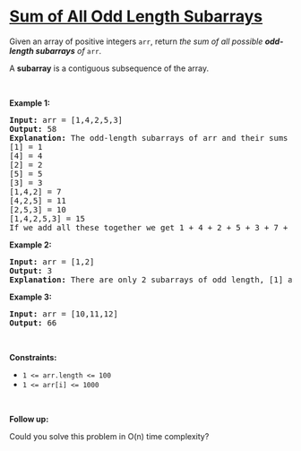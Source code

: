 # [Sum of All Odd Length Subarrays](https://leetcode.com/problems/sum-of-all-odd-length-subarrays/)
<p>Given an array of positive integers <code>arr</code>, return <em>the sum of all possible <strong>odd-length subarrays</strong> of </em><code>arr</code>.</p>

<p>A <strong>subarray</strong> is a contiguous subsequence of the array.</p>

<p>&nbsp;</p>
<p><strong class="example">Example 1:</strong></p>

<pre><strong>Input:</strong> arr = [1,4,2,5,3]
<strong>Output:</strong> 58
<strong>Explanation: </strong>The odd-length subarrays of arr and their sums are:
[1] = 1
[4] = 4
[2] = 2
[5] = 5
[3] = 3
[1,4,2] = 7
[4,2,5] = 11
[2,5,3] = 10
[1,4,2,5,3] = 15
If we add all these together we get 1 + 4 + 2 + 5 + 3 + 7 + 11 + 10 + 15 = 58</pre>

<p><strong class="example">Example 2:</strong></p>

<pre><strong>Input:</strong> arr = [1,2]
<strong>Output:</strong> 3
<b>Explanation: </b>There are only 2 subarrays of odd length, [1] and [2]. Their sum is 3.</pre>

<p><strong class="example">Example 3:</strong></p>

<pre><strong>Input:</strong> arr = [10,11,12]
<strong>Output:</strong> 66
</pre>

<p>&nbsp;</p>
<p><strong>Constraints:</strong></p>

<ul>
	<li><code>1 &lt;= arr.length &lt;= 100</code></li>
	<li><code>1 &lt;= arr[i] &lt;= 1000</code></li>
</ul>

<p>&nbsp;</p>
<p><strong>Follow up:</strong></p>

<p>Could you solve this problem in O(n) time complexity?</p>
